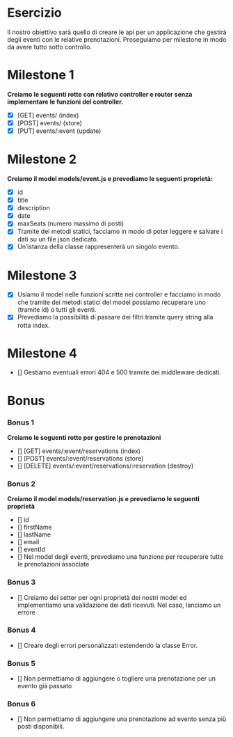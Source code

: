 # Esercizio
Il nostro obiettivo sarà quello di creare le api per un applicazione che gestirà degli eventi con le relative prenotazioni. Proseguiamo per milestone in modo da avere tutto sotto controllo.
 
#  Milestone 1
**Creiamo le seguenti rotte con relativo controller e router senza implementare le funzioni del controller.**
- [x] [GET] events/ (index)
- [x] [POST] events/ (store)
- [x] [PUT] events/:event (update)

# Milestone 2
**Creiamo il model models/event.js e prevediamo le seguenti proprietà:**
- [x] id
- [x] title
- [x] description
- [x] date
- [x] maxSeats (numero massimo di posti)
- [x] Tramite dei metodi statici, facciamo in modo di poter leggere e salvare i dati su un file json dedicato.
- [x] Un’istanza della classe rappresenterà un singolo evento.

# Milestone 3
- [x] Usiamo il model nelle funzioni scritte nei controller e facciamo in modo che tramite dei metodi statici del model possiamo recuperare uno (tramite id) o tutti gli eventi.
- [x] Prevediamo la possibilità di passare dei filtri tramite query string alla rotta index.

# Milestone 4
- [] Gestiamo eventuali errori 404 e 500 tramite dei middleware dedicati.

# Bonus
### Bonus 1
**Creiamo le seguenti rotte per gestire le prenotazioni**
- [] [GET] events/:event/reservations (index)
- [] [POST] events/:event/reservations (store)
- [] [DELETE] events/:event/reservations/:reservation (destroy)

### Bonus 2
**Creiamo il model models/reservation.js e prevediamo le seguenti proprietà**
- [] id
- [] firstName
- [] lastName
- [] email
- [] eventId
- []  Nel model degli eventi, prevediamo una funzione per recuperare tutte le prenotazioni associate

### Bonus 3
- []  Creiamo dei setter per ogni proprietà dei nostri model ed implementiamo una validazione dei dati ricevuti. Nel caso, lanciamo un errore

### Bonus 4
- []  Creare degli errori personalizzati estendendo la classe Error.

### Bonus 5
- []  Non permettiamo di aggiungere o togliere una prenotazione per un evento già passato

### Bonus 6
- []  Non permettiamo di aggiungere una prenotazione ad evento senza più posti disponibili.
